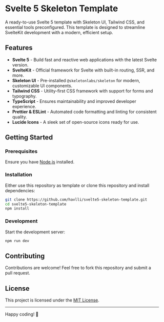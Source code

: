 # Svelte 5 Skeleton Template

A ready-to-use Svelte 5 template with Skeleton UI, Tailwind CSS, and essential tools preconfigured. This template is designed to streamline SvelteKit development with a modern, efficient setup.

## Features

- **Svelte 5** - Build fast and reactive web applications with the latest Svelte version.
- **SvelteKit** - Official framework for Svelte with built-in routing, SSR, and more.
- **Skeleton UI** - Pre-installed `@skeletonlabs/skeleton` for modern, customizable UI components.
- **Tailwind CSS** - Utility-first CSS framework with support for forms and typography.
- **TypeScript** - Ensures maintainability and improved developer experience.
- **Prettier & ESLint** - Automated code formatting and linting for consistent quality.
- **Lucide Icons** - A sleek set of open-source icons ready for use.

## Getting Started

### Prerequisites
Ensure you have [Node.js](https://nodejs.org/) installed.

### Installation
Either use this repository as template or clone this repository and install dependencies:

```sh
git clone https://github.com/havlli/svelte5-skeleton-template.git
cd svelte5-skeleton-template
npm install
```

### Development
Start the development server:

```sh
npm run dev
```

## Contributing
Contributions are welcome! Feel free to fork this repository and submit a pull request.

## License
This project is licensed under the [MIT License](LICENSE).

---

Happy coding! 🚀
